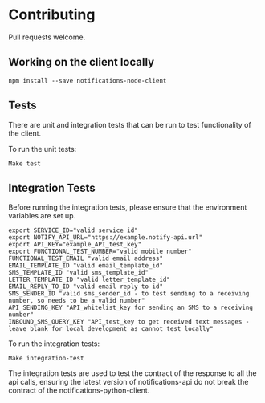 # Contributing

Pull requests welcome.

## Working on the client locally

`npm install --save notifications-node-client`

## Tests

There are unit and integration tests that can be run to test functionality of the client.

To run the unit tests:

`Make test`

## Integration Tests

Before running the integration tests, please ensure that the environment variables are set up.

```
export SERVICE_ID="valid service id"
export NOTIFY_API_URL="https://example.notify-api.url"
export API_KEY="example_API_test_key"
export FUNCTIONAL_TEST_NUMBER="valid mobile number"
FUNCTIONAL_TEST_EMAIL "valid email address"
EMAIL_TEMPLATE_ID "valid email_template_id"
SMS_TEMPLATE_ID "valid sms_template_id"
LETTER_TEMPLATE_ID "valid letter_template_id"
EMAIL_REPLY_TO_ID "valid email reply to id"
SMS_SENDER_ID "valid sms_sender_id - to test sending to a receiving number, so needs to be a valid number"
API_SENDING_KEY "API_whitelist_key for sending an SMS to a receiving number"
INBOUND_SMS_QUERY_KEY "API_test_key to get received text messages - leave blank for local development as cannot test locally"
```


To run the integration tests:

`Make integration-test`

The integration tests are used to test the contract of the response to all the api calls, ensuring the latest version of notifications-api do not break the contract of the notifications-python-client.